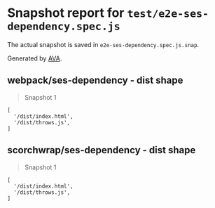 # Snapshot report for `test/e2e-ses-dependency.spec.js`

The actual snapshot is saved in `e2e-ses-dependency.spec.js.snap`.

Generated by [AVA](https://avajs.dev).

## webpack/ses-dependency - dist shape

> Snapshot 1

    [
      '/dist/index.html',
      '/dist/throws.js',
    ]

## scorchwrap/ses-dependency - dist shape

> Snapshot 1

    [
      '/dist/index.html',
      '/dist/throws.js',
    ]
